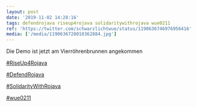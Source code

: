 ```yaml
---
layout: post
date: '2019-11-02 14:28:16'
tags: defendrojava riseup4rojava solidaritywithrojava wue0211
ref: 'https://twitter.com/schwarzlichtwue/status/1190636746976956416'
media: ['/media/1190636728010362884.jpg']
---
```

Die Demo ist jetzt am Vierröhrenbrunnen angekommen

[#RiseUp4Rojava](/t/riseup4rojava)

[#DefendRojava](/t/defendrojava)

[#SolidarityWithRojava](/t/solidaritywithrojava)

[#wue0211](/t/wue0211) 